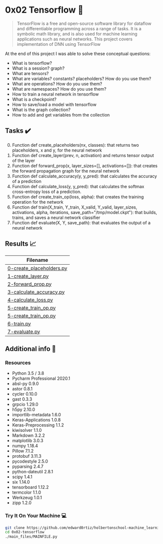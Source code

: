 # 0x02 Tensorflow :robot:

> TensorFlow is a free and open-source software library for dataflow and differentiable programming across a range of tasks. It is a symbolic math library, and is also used for machine learning applications such as neural networks. This project covers implementation of DNN using TensorFlow


At the end of this project I was able to solve these conceptual questions:

* What is tensorflow?
* What is a session? graph?
* What are tensors?
* What are variables? constants? placeholders? How do you use them?
* What are operations? How do you use them?
* What are namespaces? How do you use them?
* How to train a neural network in tensorflow
* What is a checkpoint?
* How to save/load a model with tensorflow
* What is the graph collection?
* How to add and get variables from the collection

## Tasks :heavy_check_mark:

0. Function def create_placeholders(nx, classes): that returns two placeholders, x and y, for the neural network
1. Function def create_layer(prev, n, activation) and returns tensor output of the layer
2. Function def forward_prop(x, layer_sizes=[], activations=[]): that creates the forward propagation graph for the neural network
3. Function def calculate_accuracy(y, y_pred): that calculates the accuracy of a prediction
4. Function def calculate_loss(y, y_pred): that calculates the softmax cross-entropy loss of a prediction.
5. Function def create_train_op(loss, alpha): that creates the training operation for the network
6. Function def train(X_train, Y_train, X_valid, Y_valid, layer_sizes, activations, alpha, iterations, save_path="/tmp/model.ckpt"): that builds, trains, and saves a neural network classifier
7. Function def evaluate(X, Y, save_path): that evaluates the output of a neural network

## Results :chart_with_upwards_trend:

| Filename |
| ------ |
| [0-create_placeholders.py](https://github.com/edward0rtiz/holbertonschool-machine_learning/blob/master/supervised_learning/0x02-tensorflow/0-create_placeholders.py)|
| [1-create_layer.py](https://github.com/edward0rtiz/holbertonschool-machine_learning/blob/master/supervised_learning/0x02-tensorflow/1-create_layer.py)|
| [2-forward_prop.py](https://github.com/edward0rtiz/holbertonschool-machine_learning/blob/master/supervised_learning/0x02-tensorflow/2-forward_prop.py)|
| [3-calculate_accuracy.py](https://github.com/edward0rtiz/holbertonschool-machine_learning/blob/master/supervised_learning/0x02-tensorflow/3-calculate_accuracy.py)|
| [4-calculate_loss.py](https://github.com/edward0rtiz/holbertonschool-machine_learning/blob/master/supervised_learning/0x02-tensorflow/4-calculate_loss.py)|
| [5-create_train_op.py](https://github.com/edward0rtiz/holbertonschool-machine_learning/blob/master/supervised_learning/0x02-tensorflow/5-create_train_op.py)|
| [5-create_train_op.py](https://github.com/edward0rtiz/holbertonschool-machine_learning/blob/master/supervised_learning/0x02-tensorflow/5-create_train_op.py)|
| [6-train.py](https://github.com/edward0rtiz/holbertonschool-machine_learning/blob/master/supervised_learning/0x02-tensorflow/6-train.py)|
| [7-evaluate.py](https://github.com/edward0rtiz/holbertonschool-machine_learning/blob/master/supervised_learning/0x02-tensorflow/7-evaluate.py)|



## Additional info :construction:
### Resources

- Python 3.5 / 3.8
- Pycharm Professional 2020.1
- absl-py 0.9.0
- astor 0.8.1
- cycler 0.10.0
- gast 0.3.3
- grpcio 1.29.0
- h5py 2.10.0
- importlib-metadata 1.6.0
- Keras-Applications 1.0.8
- Keras-Preprocessing 1.1.2
- kiwisolver 1.1.0
- Markdown 3.2.2
- matplotlib 3.0.3
- numpy 1.18.4
- Pillow 7.1.2
- protobuf 3.11.3
- pycodestyle 2.5.0
- pyparsing 2.4.7
- python-dateutil 2.8.1
- scipy 1.4.1
- six 1.14.0
- tensorboard 1.12.2
- termcolor 1.1.0
- Werkzeug 1.0.1
- zipp 1.2.0


### Try It On Your Machine :computer:
```bash
git clone https://github.com/edward0rtiz/holbertonschool-machine_learning.git
cd 0x02-tensorflow
./main_files/MAINFILE.py
```
